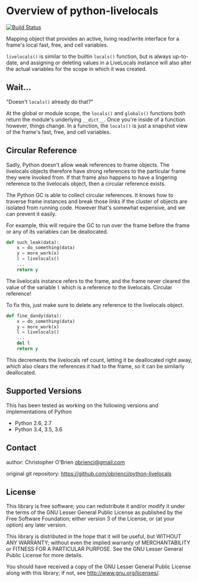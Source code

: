 # Overview of python-livelocals

[![Build Status](https://travis-ci.org/obriencj/python-livelocals.svg?branch=master)](https://travis-ci.org/obriencj/python-livelocals)

Mapping object that provides an active, living read/write interface
for a frame's local fast, free, and cell variables.

`livelocals()` is similar to the builtin `locals()` function, but is
always up-to-date, and assigning or deleting values in a LiveLocals
instance will also alter the actual variables for the scope in which
it was created.

[python]: http://python.org "Python"


## Wait...

"Doesn't `locals()` already do that?"

At the global or module scope, the `locals()` and `globals()`
functions both return the module's underlying `__dict__`. Once you're
inside of a function however, things change. In a function, the
`locals()` is just a snapshot view of the frame's fast, free, and cell
variables.


## Circular Reference

Sadly, Python doesn't allow weak references to frame objects. The
livelocals objects therefore have strong references to the particular
frame they were invoked from. If that frame also happens to have a
lingering reference to the livelocals object, then a circular
reference exists.

The Python GC is able to collect circular references. It knows how to
traverse frame instances and break those links if the cluster of
objects are isolated from running code. However that's somewhat
expensive, and we can prevent it easily.

For example, this will require the GC to run over the frame before the
frame or any of its variables can be deallocated.
```python
def such_leak(data):
	x = do_something(data)
	y = more_work(x)
	l = livelocals()
	...
	return y
```

The livelocals instance refers to the frame, and the frame never
cleared the value of the variable `l` which is a reference to the
livelocals. Circular reference!

To fix this, just make sure to delete any reference to the livelocals
object.
```python
def fine_dandy(data):
	x = do_something(data)
	y = more_work(x)
	l = livelocals()
	...
	del l
	return y
```

This decrements the livelocals ref count, letting it be deallocated
right away, which also clears the references it had to the frame, so
it can be similarly deallocated.


## Supported Versions

This has been tested as working on the following versions and
implementations of Python

* Python 2.6, 2.7
* Python 3.4, 3.5, 3.6


## Contact

author: Christopher O'Brien <obriencj@gmail.com>

original git repository: <https://github.com/obriencj/python-livelocals>


## License

This library is free software; you can redistribute it and/or modify
it under the terms of the GNU Lesser General Public License as
published by the Free Software Foundation; either version 3 of the
License, or (at your option) any later version.

This library is distributed in the hope that it will be useful, but
WITHOUT ANY WARRANTY; without even the implied warranty of
MERCHANTABILITY or FITNESS FOR A PARTICULAR PURPOSE.  See the GNU
Lesser General Public License for more details.

You should have received a copy of the GNU Lesser General Public
License along with this library; if not, see
<http://www.gnu.org/licenses/>.
